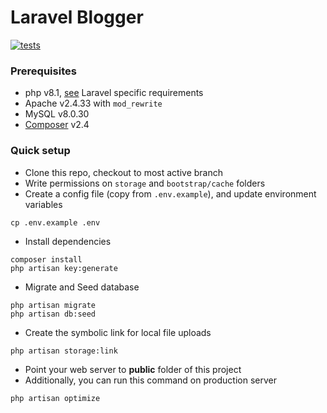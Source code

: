 # Laravel Blogger

[![tests](https://github.com/ankurk91/laravel-blogger-example/actions/workflows/tests.yml/badge.svg)](https://github.com/ankurk91/laravel-blogger-example/actions/workflows/tests.yml)

### Prerequisites

* php v8.1, [see](https://laravel.com/docs/installation) Laravel specific requirements
* Apache v2.4.33 with ```mod_rewrite```
* MySQL v8.0.30
* [Composer](https://getcomposer.org) v2.4

### Quick setup

* Clone this repo, checkout to most active branch
* Write permissions on ```storage``` and ```bootstrap/cache``` folders
* Create a config file (copy from ```.env.example```), and update environment variables

```
cp .env.example .env
```

* Install dependencies

```
composer install
php artisan key:generate
```

* Migrate and Seed database

```
php artisan migrate
php artisan db:seed
```

* Create the symbolic link for local file uploads

```
php artisan storage:link
```

* Point your web server to **public** folder of this project
* Additionally, you can run this command on production server

```
php artisan optimize
```
